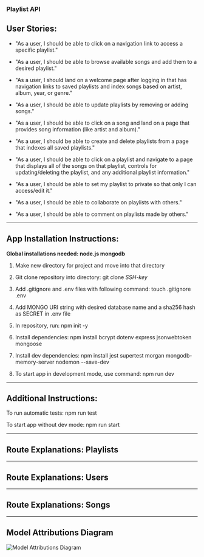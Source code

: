 ### Playlist API 

## User Stories:

+ "As a user, I should be able to click on a navigation link to access a specific playlist."

+ "As a user, I should be able to browse available songs and add them to a desired playlist."

+ "As a user, I should land on a welcome page after logging in that has navigation links to saved playlists and index songs based on artist, album, year, or genre."

+ "As a user, I should be able to update playlists by removing or adding songs."

+ "As a user, I should be able to click on a song and land on a page that provides song information (like artist and album)."

+ "As a user, I should be able to create and delete playlists from a page that indexes all saved playlists."

+ "As a user, I should be able to click on a playlist and navigate to a page that displays all of the songs on that playlist, controls for updating/deleting the playlist, and any additional playlist information."

+ "As a user, I should be able to set my playlist to private so that only I can access/edit it."

+ "As a user, I should be able to collaborate on playlists with others."

+ "As a user, I should be able to comment on playlists made by others."

---

## App Installation Instructions:

**Global installations needed: node.js mongodb**

1. Make new directory for project and move into that directory

2. Git clone repository into directory: git clone *SSH-key*

3. Add .gitignore and .env files with following command: touch .gitignore .env

4. Add MONGO URI string with desired database name and a sha256 hash as SECRET in .env file

5. In repository, run: npm init -y

6. Install dependencies: npm install bcrypt dotenv express jsonwebtoken mongoose

7. Install dev dependencies: npm install jest supertest morgan mongodb-memory-server nodemon --save-dev

8. To start app in development mode, use command: npm run dev

---

## Additional Instructions:

To run automatic tests: npm run test

To start app without dev mode: npm run start

---

## Route Explanations: Playlists

---

## Route Explanations: Users

---

## Route Explanations: Songs

---

## Model Attributions Diagram

![Model Attributions Diagram](https://i.imgur.com/dRAQSbY.png)